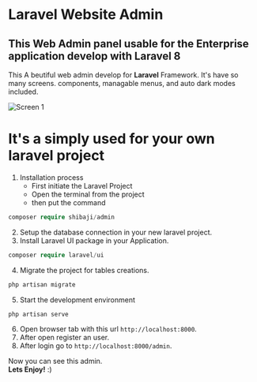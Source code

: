 
# Laravel Website Admin

## This Web Admin panel usable for the Enterprise application develop with Laravel 8

This A beutiful web admin develop for **Laravel** Framework. It's have so many screens. components, managable menus, and auto dark modes included.

![Screen 1](https://github.com/imshibaji/my-web-admin/blob/master/src/screens/screen-1.png?raw=true)
<!-- ![Screen 2](https://github.com/imshibaji/my-web-admin/blob/master/src/screens/screen-2.png?raw=true) -->

# It's a simply used for your own laravel project

1. Installation process
    * First initiate the Laravel Project
    * Open the terminal from the project
    * then put the command

```php
composer require shibaji/admin
```

2. Setup the database connection in your new laravel project.
3. Install Laravel UI package in your Application.

```php
composer require laravel/ui
```

4. Migrate the project for tables creations.

```php
php artisan migrate
```

5. Start the development environment

```php
php artisan serve
```

6. Open browser tab with this url `http://localhost:8000`.
7. After open register an user.
8. After login go to `http://localhost:8000/admin`.

Now you can see this admin. <br>
**Lets Enjoy!** :)


<!-- | Tables        | Are           | Cool  | -->
<!-- | ------------- |:-------------:| -----:| -->
<!-- | col 3 is      | right-aligned | $1600 | -->
<!-- | col 2 is      | centered      |   $12 | -->
<!-- | zebra stripes | are neat      |    $1 | -->
<!--  -->
<!-- * Item 1 -->
  <!-- * Nested Item 1 -->
  <!-- * Nested Item 2 -->
  <!-- * Nested Item 3 -->
<!--  -->
<!-- 1. List item -->
   <!-- * List item -->
   <!-- * List item -->
<!--  -->
<!-- 2. List item -->
